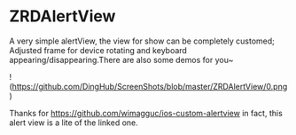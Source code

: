 # ZRDAlertView

A very simple alertView, the view for show can be completely customed;
Adjusted frame for device rotating and keyboard appearing/disappearing.There are also some demos for you~

!(https://github.com/DingHub/ScreenShots/blob/master/ZRDAlertView/0.png)

Thanks for https://github.com/wimagguc/ios-custom-alertview 
in fact, this alert view is a lite of  the linked one.
